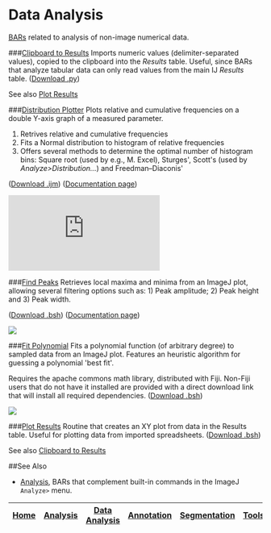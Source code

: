 # Data Analysis

[BARs][Home] related to analysis of non-image numerical data.

###[Clipboard to Results](./Clipboard_to_Results.py)
   Imports numeric values (delimiter-separated values), copied to the clipboard into the
   _Results_ table. Useful, since BARs that analyze tabular data can only read values from
   the main IJ _Results_ table.
   ([Download .py](./Clipboard_to_Results.py?raw=true))

   See also [Plot Results](#plot-results)


###[Distribution Plotter](./Distribution_Plotter.ijm)
   Plots relative and cumulative frequencies on a double Y-axis graph of a measured parameter.

  1. Retrives relative and cumulative frequencies
  2. Fits a Normal distribution to histogram of relative frequencies
  3. Offers several methods to determine the optimal number of histogram bins: Square root
   (used by e.g., M. Excel), Sturges', Scott's (used by _Analyze>Distribution..._) and
   Freedman–Diaconis'

   ([Download .ijm](./Distribution_Plotter.ijm?raw=true))
   ([Documentation page][DP page])

   [![][DP image]][DP page]


###[Find Peaks](./Find_Peaks.bsh)
   Retrieves local maxima and minima from an ImageJ plot, allowing several filtering
   options such as: 1) Peak amplitude; 2) Peak height and 3) Peak width.

   ([Download .bsh](./Find_Peaks.bsh?raw=true))
   ([Documentation page][FP page])

   [![][FP image]][FP page]


###[Fit Polynomial](./Fit_Polynomial.bsh)
   Fits a polynomial function (of arbitrary degree) to sampled data from an ImageJ plot.
   Features an heuristic algorithm for guessing a polynomial 'best fit'.

   Requires the apache commons math library, distributed with Fiji. Non-Fiji users that do
   not have it installed are provided with a direct download link that will install all
   required dependencies.
   ([Download .bsh](./Fit_Polynomial.bsh?raw=true))

   [![][Poly image]](http://fiji.sc/Sholl_Analysis#Complementary_Tools)


###[Plot Results](./Plot_Results.bsh)
   Routine that creates an XY plot from data in the Results table. Useful for plotting
   data from imported spreadsheets.
   ([Download .bsh](./Plot_Results.bsh?raw=true))

   See also [Clipboard to Results](#clipboard-to-results)


##See Also

* [Analysis], BARs that complement built-in commands in the ImageJ `Analyze>` menu.

[DP page]: http://imagejdocu.tudor.lu/doku.php?id=macro:distribution_plotter
[DP image]: http://imagejdocu.tudor.lu/lib/exe/fetch.php?cache=&media=macro:distributionplotterdemo.png
[FP page]: http://fiji.sc/Find_Peaks
[FP image]: http://fiji.sc/images/a/a1/FindPeaksSnapshot.png
[Poly image]: http://fiji.sc/images/f/f0/AnimatedPolyFit.gif



| [Home] | [Analysis] | [Data Analysis] | [Annotation] | [Segmentation] | [Tools] | [Plugins] | [lib] | [Snippets] | [Fiji] |
|:------:|:----------:|:---------------:|:------------:|:--------------:|:-------:|:---------:|:-----:|:----------:|:------:|

[Home]: https://github.com/tferr/Scripts#ij-bar
[Analysis]: https://github.com/tferr/Scripts/tree/master/Analysis#analysis
[Data Analysis]: https://github.com/tferr/Scripts/tree/master/Data_Analysis#data-analysis
[Annotation]: https://github.com/tferr/Scripts/tree/master/Annotation#annotation
[Segmentation]: https://github.com/tferr/Scripts/tree/master/Segmentation#segmentation
[Morphometry]: https://github.com/tferr/Scripts/tree/master/Morphometry#morphometry
[Tools]: https://github.com/tferr/Scripts/tree/master/Tools#tools-and-toolsets
[Plugins]: https://github.com/tferr/Scripts/tree/master/BAR#bar-plugins
[lib]: https://github.com/tferr/Scripts/tree/master/lib#lib
[Snippets]: https://github.com/tferr/Scripts/tree/master/Snippets#snippets
[Fiji]: http://fiji.sc/BAR
